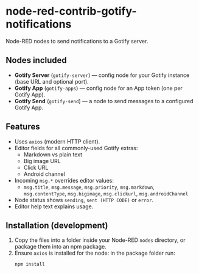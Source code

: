 # node-red-contrib-gotify-notifications

Node-RED nodes to send notifications to a Gotify server.

## Nodes included

- **Gotify Server** (`gotify-server`) — config node for your Gotify instance (base URL and optional port).
- **Gotify App** (`gotify-apps`) — config node for an App token (one per Gotify App).
- **Gotify Send** (`gotify-send`) — a node to send messages to a configured Gotify App.

## Features

- Uses `axios` (modern HTTP client).
- Editor fields for all commonly-used Gotify extras:
  - Markdown vs plain text
  - Big image URL
  - Click URL
  - Android channel
- Incoming `msg.*` overrides editor values:
  - `msg.title`, `msg.message`, `msg.priority`, `msg.markdown`, `msg.contentType`, `msg.bigimage`, `msg.clickurl`, `msg.androidChannel`
- Node status shows `sending`, `sent (HTTP CODE)` or `error`.
- Editor help text explains usage.

## Installation (development)

1. Copy the files into a folder inside your Node-RED `nodes` directory, or package them into an npm package.
2. Ensure `axios` is installed for the node: in the package folder run:
   ```bash
   npm install

